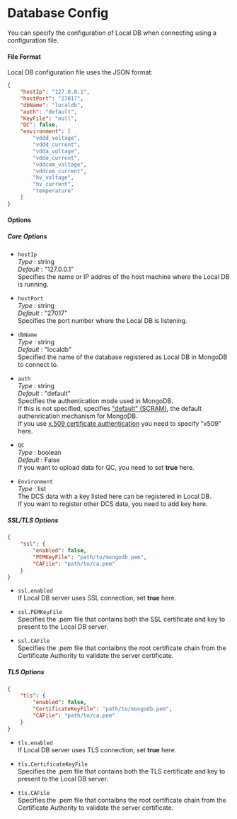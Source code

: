 # Database Config

You can specify the configuration of Local DB when connecting using a configuration file.

#### File Format

Local DB configuration file uses the JSON format:

```json
{
    "hostIp": "127.0.0.1",
    "hostPort": "27017",
    "dbName": "localdb",
    "auth": "default",
    "KeyFile": "null",
    "QC": false,
    "environment": [
        "vddd_voltage",
        "vddd_current",
        "vdda_voltage",
        "vdda_current",
        "vddcom_voltage",
        "vddcom_current",
        "hv_voltage",
        "hv_current",
        "temperature"
    ]
}
```

#### Options

##### Core Options

- `hostIp`<br>
_Type_ : string<br>
_Default_ : "127.0.0.1"<br>
Specifies the name or IP addres of the host machine where the Local DB is running.

- `hostPort`<br>
_Type_ : string<br>
_Default_ : "27017"<br>
Specifies the port number where the Local DB is listening.

- `dbName`<br>
_Type_ : string<br>
_Default_ : "localdb"<br>
Specified the name of the database registered as Local DB in MongoDB to connect to.

- `auth`<br>
_Type_ : string<br>
_Default_ : "default"<br>
Specifies the authentication mode used in MongoDB.<br>
If this is not specified, specifies ["default" (SCRAM)](https://docs.mongodb.com/manual/core/security-scram/#authentication-scram), the default authenrication mechanism for MongoDB.<br>
If you use [x.509 certificate authentication](https://docs.mongodb.com/manual/core/security-x.509/#security-auth-x509) you need to specify "x509" here.

- `QC`<br>
_Type_ : boolean<br>
_Default_ : False<br>
If you want to upload data for QC, you need to set **true** here.<br>

- `Environment`<br>
_Type_ : list<br>
The DCS data with a key listed here can be registered in Local DB.<br>
If you want to register other DCS data, you need to add key here.

##### SSL/TLS Options

```json
{
    "ssl": {
        "enabled": false,
        "PEMKeyFile": "path/to/mongodb.pem",
        "CAFile": "path/to/ca.pem"
    }
}
```

- `ssl.enabled`<br>
If Local DB server uses SSL connection, set **true** here.

- `ssl.PEMKeyFile`<br>
Specifies the .pem file that contains both the SSL certificate and key to present to the Local DB server.

- `ssl.CAFile`<br>
Specifies the .pem file that contaibns the root certificate chain from the Certificate Authority to validate the server certificate.

##### TLS Options

```json
{
    "tls": {
        "enabled": false,
        "CertificateKeyFile": "path/to/mongodb.pem",
        "CAFile": "path/to/ca.pem"
    }
}
```

- `tls.enabled`<br>
If Local DB server uses TLS connection, set **true** here.

- `tls.CertificateKeyFile`<br>
Specifies the .pem file that contains both the TLS certificate and key to present to the Local DB server.

- `tls.CAFile`<br>
Specifies the .pem file that contaibns the root certificate chain from the Certificate Authority to validate the server certificate.
